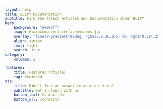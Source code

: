 ```yaml
---
layout: help
title: BCIPY Documentation
subtitle: Find the latest Articles and Documentation about BCIPY
hero:
    background: "#0072ff"
    image: BrainComputerInterfaceSystems.jpg
    overlay: "linear-gradient(90deg, rgba(2,0,36,0.5) 0%, rgba(0,114,255,0.5) 100%, rgba(0,212,255,0.5) 100%)"
    align: center
    text: light
    search: true
category:
    columns: 2

featured:
    title: Featured Articles
    tag: featured
cta:
    title: Didn't find an answer to your question?
    subtitle: Get in touch with us
    button_text: Contact Us   
    button_url: /contact/      
---
```

